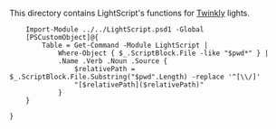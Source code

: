 This directory contains LightScript's functions for [Twinkly](https://www.twinkly.com/) lights.

~~~PipeScript {
    Import-Module ../../LightScript.psd1 -Global
    [PSCustomObject]@{
        Table = Get-Command -Module LightScript | 
            Where-Object { $_.ScriptBlock.File -like "$pwd*" } |
            .Name .Verb .Noun .Source {
                $relativePath = $_.ScriptBlock.File.Substring("$pwd".Length) -replace '^[\\/]'
                "[$relativePath]($relativePath)"
            }
    }
    
}
~~~